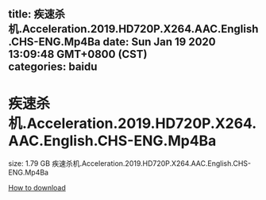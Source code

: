 
title: 疾速杀机.Acceleration.2019.HD720P.X264.AAC.English.CHS-ENG.Mp4Ba
date: Sun Jan 19 2020 13:09:48 GMT+0800 (CST)    
categories: baidu
---

# 疾速杀机.Acceleration.2019.HD720P.X264.AAC.English.CHS-ENG.Mp4Ba
size: 1.79 GB
 疾速杀机.Acceleration.2019.HD720P.X264.AAC.English.CHS-ENG.Mp4Ba
 

[How to download](https://bpcam.bemobtrk.com/go/2ceec3aa-1ca2-46d6-b9ff-aaa5c184517c?jno=477)